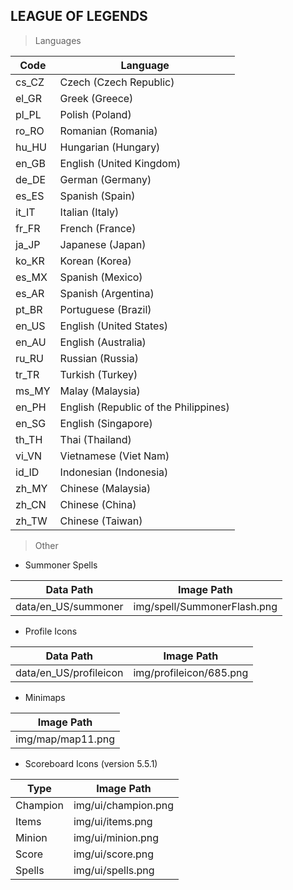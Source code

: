 ## LEAGUE OF LEGENDS

> Languages

| Code  | Language                              |
| ----- | ------------------------------------- |
| cs_CZ | Czech (Czech Republic)                |
| el_GR | Greek (Greece)                        |
| pl_PL | Polish (Poland)                       |
| ro_RO | Romanian (Romania)                    |
| hu_HU | Hungarian (Hungary)                   |
| en_GB | English (United Kingdom)              |
| de_DE | German (Germany)                      |
| es_ES | Spanish (Spain)                       |
| it_IT | Italian (Italy)                       |
| fr_FR | French (France)                       |
| ja_JP | Japanese (Japan)                      |
| ko_KR | Korean (Korea)                        |
| es_MX | Spanish (Mexico)                      |
| es_AR | Spanish (Argentina)                   |
| pt_BR | Portuguese (Brazil)                   |
| en_US | English (United States)               |
| en_AU | English (Australia)                   |
| ru_RU | Russian (Russia)                      |
| tr_TR | Turkish (Turkey)                      |
| ms_MY | Malay (Malaysia)                      |
| en_PH | English (Republic of the Philippines) |
| en_SG | English (Singapore)                   |
| th_TH | Thai (Thailand)                       |
| vi_VN | Vietnamese (Viet Nam)                 |
| id_ID | Indonesian (Indonesia)                |
| zh_MY | Chinese (Malaysia)                    |
| zh_CN | Chinese (China)                       |
| zh_TW | Chinese (Taiwan)                      |

> Other

- Summoner Spells

| Data Path           | Image Path                  |
| ------------------- | --------------------------- |
| data/en_US/summoner | img/spell/SummonerFlash.png |

- Profile Icons

| Data Path              | Image Path              |
| ---------------------- | ----------------------- |
| data/en_US/profileicon | img/profileicon/685.png |

- Minimaps

| Image Path        |
| ----------------- |
| img/map/map11.png |

- Scoreboard Icons (version 5.5.1)

| Type     | Image Path          |
| -------- | ------------------- |
| Champion | img/ui/champion.png |
| Items    | img/ui/items.png    |
| Minion   | img/ui/minion.png   |
| Score    | img/ui/score.png    |
| Spells   | img/ui/spells.png   |
